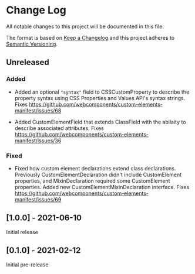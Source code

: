 # Change Log

All notable changes to this project will be documented in this file.

The format is based on [Keep a Changelog](http://keepachangelog.com/)
and this project adheres to [Semantic Versioning](http://semver.org/).

<!--
   PRs should document their user-visible changes (if any) in the
   Unreleased section, uncommenting the header as necessary.
-->

<!-- ## [x.y.z] - YYYY-MM-DD -->
<!-- ## Unreleased -->
<!-- ### Changed -->
<!-- ### Added -->
<!-- ### Removed -->
<!-- ### Fixed -->

<!-- ## [x.y.z] - YYYY-MM-DD -->
## Unreleased
<!-- ### Changed -->
### Added

- Added an optional `"syntax"` field to CSSCustomProperty to describe the property syntax using CSS Properties and Values API's syntax strings. Fixes
https://github.com/webcomponents/custom-elements-manifest/issues/68

- Added CustomElementField that extends ClassField with the abilaity to
  describe associated attributes. Fixes https://github.com/webcomponents/custom-elements-manifest/issues/36

<!-- ### Removed -->
### Fixed

- Fixed how custom element declarations extend class declarations. Previously CustomElementDeclaration didn't include CustomElement properties, and MixinDeclaration required some CustomElement properties. Added new CustomElementMixinDeclaration interface. Fixes https://github.com/webcomponents/custom-elements-manifest/issues/69

## [1.0.0] - 2021-06-10

Initial release

## [0.1.0] - 2021-02-12

Initial pre-release
